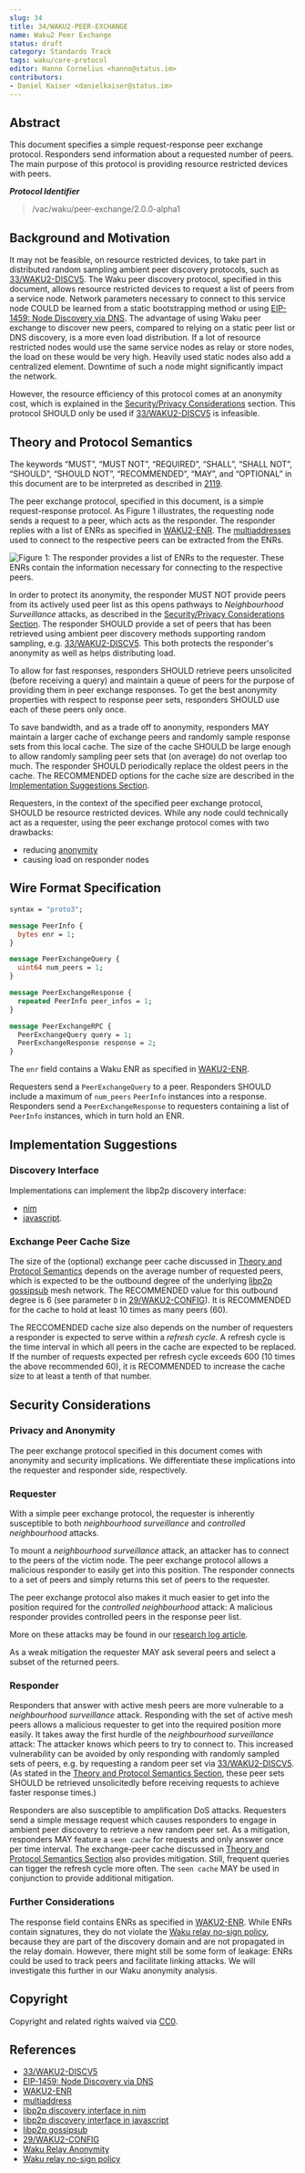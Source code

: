 ```yaml
---
slug: 34
title: 34/WAKU2-PEER-EXCHANGE
name: Waku2 Peer Exchange
status: draft
category: Standards Track
tags: waku/core-protocol
editor: Hanno Cornelius <hanno@status.im> 
contributors:
- Daniel Kaiser <danielkaiser@status.im>
---
```


## Abstract

This document specifies a simple request-response peer exchange protocol.
Responders send information about a requested number of peers.
The main purpose of this protocol is providing resource restricted devices with peers.

***Protocol Identifier***

> /vac/waku/peer-exchange/2.0.0-alpha1

## Background and Motivation

It may not be feasible, on resource restricted devices,
to take part in distributed random sampling ambient peer discovery protocols,
such as [33/WAKU2-DISCV5](/waku/standards/core/33/discv5.md).
The Waku peer discovery protocol, specified in this document,
allows resource restricted devices to request a list of peers from a service node.
Network parameters necessary to connect to this service node COULD be learned
from a static bootstrapping method or
using [EIP-1459: Node Discovery via DNS](https://eips.ethereum.org/EIPS/eip-1459).
The advantage of using Waku peer exchange to discover new peers,
compared to relying on a static peer list or DNS discovery, is a more even load distribution.
If a lot of resource restricted nodes would use the same service nodes as relay
or store nodes, the load on these would be very high.
Heavily used static nodes also add a centralized element.
Downtime of such a node might significantly impact the network.

However, the resource efficiency of this protocol comes at an anonymity cost,
which is explained in the
[Security/Privacy Considerations](#security-considerations) section.
This protocol SHOULD only be used if [33/WAKU2-DISCV5](/waku/standards/core/33/discv5.md) is infeasible.

## Theory and Protocol Semantics

The keywords “MUST”, “MUST NOT”, “REQUIRED”, “SHALL”, “SHALL NOT”,
“SHOULD”, “SHOULD NOT”, “RECOMMENDED”, “MAY”, and
“OPTIONAL” in this document are to be interpreted as described in [2119](https://www.ietf.org/rfc/rfc2119.txt).

The peer exchange protocol, specified in this document,
is a simple request-response protocol.
As Figure 1 illustrates, the requesting node sends a request to a peer,
which acts as the responder.
The responder replies with a list of ENRs as specified in [WAKU2-ENR](https://github.com/waku-org/specs/blob/master/standards/core/enr.md).
The [multiaddresses](https://docs.libp2p.io/concepts/addressing/)
used to connect to the respective peers can be extracted from the ENRs.

![Figure 1: The responder provides a list of ENRs to the requester. These ENRs contain the information necessary for connecting to the respective peers.](/waku/standards/core/34/images/protocol.svg)

In order to protect its anonymity,
the responder MUST NOT provide peers from its actively used peer list
as this opens pathways to *Neighbourhood Surveillance* attacks, as described in the
[Security/Privacy Considerations Section](#security-considerations).
The responder SHOULD provide a set of peers
that has been retrieved using ambient peer discovery methods supporting random sampling,
e.g. [33/WAKU2-DISCV5](/waku/standards/core/33/discv5.md).
This both protects the responder's anonymity as well as helps distributing load.

To allow for fast responses, responders SHOULD retrieve peers unsolicited
(before receiving a query) and
maintain a queue of peers for the purpose of providing them in peer exchange responses.
To get the best anonymity properties with respect to response peer sets,
responders SHOULD use each of these peers only once.

To save bandwidth, and as a trade off to anonymity,
responders MAY maintain a larger cache of exchange peers and
randomly sample response sets from this local cache.
The size of the cache SHOULD be large enough to allow randomly sampling peer sets
that (on average) do not overlap too much.
The responder SHOULD periodically replace the oldest peers in the cache.
The RECOMMENDED options for the cache size are described in the
[Implementation Suggestions Section](#implementation-suggestions).

Requesters, in the context of the specified peer exchange protocol,
SHOULD be resource restricted devices.
While any node could technically act as a requester,
using the peer exchange protocol comes with two drawbacks:

* reducing [anonymity](#security-considerations)
* causing load on responder nodes

## Wire Format Specification

```protobuf
syntax = "proto3";

message PeerInfo {
  bytes enr = 1;
}

message PeerExchangeQuery {
  uint64 num_peers = 1;
}

message PeerExchangeResponse {
  repeated PeerInfo peer_infos = 1;
}

message PeerExchangeRPC {
  PeerExchangeQuery query = 1;
  PeerExchangeResponse response = 2;
}

```

The `enr` field contains a Waku ENR as specified in [WAKU2-ENR](https://github.com/waku-org/specs/blob/master/standards/core/enr.md).

Requesters send a `PeerExchangeQuery` to a peer.
Responders SHOULD include a maximum of `num_peers` `PeerInfo` instances into a response.
Responders send a `PeerExchangeResponse` to requesters
containing a list of `PeerInfo` instances, which in turn hold an ENR.

## Implementation Suggestions

### Discovery Interface

Implementations can implement the libp2p discovery interface:

* [nim](https://github.com/status-im/nim-libp2p/issues/140)
* [javascript](https://github.com/libp2p/js-libp2p-interfaces/tree/master/packages/interface-peer-discovery).

### Exchange Peer Cache Size

The size of the (optional) exchange peer cache discussed in
[Theory and Protocol Semantics](#theory-and-protocol-semantics)
depends on the average number of requested peers,
which is expected to be the outbound degree of the underlying
[libp2p gossipsub](https://github.com/libp2p/specs/blob/master/pubsub/gossipsub/gossipsub-v1.1.md)
mesh network.
The RECOMMENDED value for this outbound degree is 6 (see parameter `D` in [29/WAKU2-CONFIG](/waku/informational/29/config.md)).
It is RECOMMENDED for the cache to hold at least 10 times as many peers (60).

The RECCOMENDED cache size also depends on the number of requesters a responder
is expected to serve within a *refresh cycle*.
A refresh cycle is the time interval in which all peers in the cache
are expected to be replaced.
If the number of requests expected per refresh cycle exceeds 600
(10 times the above recommended 60),
it is RECOMMENDED to increase the cache size to at least a tenth of that number.

## Security Considerations

### Privacy and Anonymity

The peer exchange protocol specified in this document comes with anonymity and
security implications.
We differentiate these implications into the requester and responder side, respectively.

### Requester

With a simple peer exchange protocol,
the requester is inherently susceptible to both *neighbourhood surveillance* and
*controlled neighbourhood* attacks.

To mount a *neighbourhood surveillance* attack,
an attacker has to connect to the peers of the victim node.
The peer exchange protocol allows a malicious responder to easily get into this position.
The responder connects to a set of peers and
simply returns this set of peers to the requester.

The peer exchange protocol also makes it much easier to get into the position
required for the *controlled neighbourhood* attack:
A malicious responder provides controlled peers in the response peer list.

More on these attacks may be found in our [research log article](https://vac.dev/wakuv2-relay-anon).

As a weak mitigation the requester MAY ask several peers and
select a subset of the returned peers.

### Responder

Responders that answer with active mesh peers are more vulnerable
to a *neighbourhood surveillance* attack.
Responding with the set of active mesh peers allows a malicious requester to
get into the required position more easily.
It takes away the first hurdle of the *neighbourhood surveillance* attack:
The attacker knows which peers to try to connect to.
This increased vulnerability can be avoided by only responding
with randomly sampled sets of peers,
e.g. by requesting a random peer set via [33/WAKU2-DISCV5](/waku/standards/core/33/discv5.md).
(As stated in the [Theory and Protocol Semantics Section](#theory-and-protocol-semantics),
these peer sets SHOULD be retrieved unsolicitedly before
receiving requests to achieve faster response times.)

Responders are also susceptible to amplification DoS attacks.
Requesters send a simple message request which causes responders to
engage in ambient peer discovery to retrieve a new random peer set.
As a mitigation, responders MAY feature a `seen cache` for requests and
only answer once per time interval.
The exchange-peer cache discussed in [Theory and Protocol Semantics Section](#theory-and-protocol-semantics)
also provides mitigation.
Still, frequent queries can tigger the refresh cycle more often.
The `seen cache` MAY be used in conjunction to provide additional mitigation.

### Further Considerations

The response field contains ENRs as specified in [WAKU2-ENR](https://github.com/waku-org/specs/blob/master/standards/core/enr.md).
While ENRs contain signatures, they do not violate the [Waku relay no-sign policy](/waku/standards/core/11/relay.md#signature-policy),
because they are part of the discovery domain and
are not propagated in the relay domain.
However, there might still be some form of leakage:
ENRs could be used to track peers and facilitate linking attacks.
We will investigate this further in our Waku anonymity analysis.

## Copyright

Copyright and related rights waived via [CC0](https://creativecommons.org/publicdomain/zero/1.0/).

## References

* [33/WAKU2-DISCV5](/waku/standards/core/33/discv5.md)
* [EIP-1459: Node Discovery via DNS](https://eips.ethereum.org/EIPS/eip-1459)
* [WAKU2-ENR](https://github.com/waku-org/specs/blob/master/standards/core/enr.md)
* [multiaddress](https://docs.libp2p.io/concepts/addressing/)
* [libp2p discovery interface in nim](https://github.com/status-im/nim-libp2p/issues/140)
* [libp2p discovery interface in javascript](https://github.com/libp2p/js-libp2p-interfaces/tree/master/packages/interface-peer-discovery)
* [libp2p gossipsub](https://github.com/libp2p/specs/blob/master/pubsub/gossipsub/gossipsub-v1.1.md)
* [29/WAKU2-CONFIG](/waku/informational/29/config.md)
* [Waku Relay Anonymity](https://vac.dev/wakuv2-relay-anon)
* [Waku relay no-sign policy](/waku/standards/core/11/relay.md#signature-policy)
